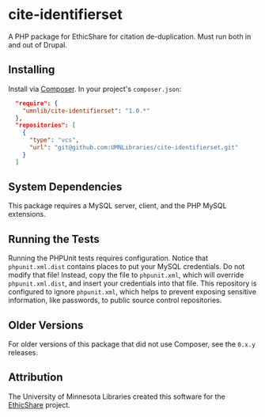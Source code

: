# cite-identifierset

A PHP package for EthicShare for citation de-duplication. Must run both in and out of Drupal.

## Installing

Install via [Composer](http://getcomposer.org). In your project's `composer.json`:

```json
  "require": {
    "umnlib/cite-identifierset": "1.0.*"
  },
  "repositories": [
    {
      "type": "vcs",
      "url": "git@github.com:UMNLibraries/cite-identifierset.git"
    }
  ]
```

## System Dependencies

This package requires a MySQL server, client, and the PHP MySQL extensions.

## Running the Tests

Running the PHPUnit tests requires configuration. Notice that `phpunit.xml.dist` contains places to put your MySQL credentials. Do not modify that file! Instead, copy the file to `phpunit.xml`, which will override `phpunit.xml.dist`, and insert your credentials into that file. This repository is configured to ignore `phpunit.xml`, which helps to prevent exposing sensitive information, like passwords, to public source control repositories.

## Older Versions

For older versions of this package that did not use Composer, see the `0.x.y` releases.

## Attribution

The University of Minnesota Libraries created this software for the [EthicShare](http://www.ethicshare.org/about) project.
